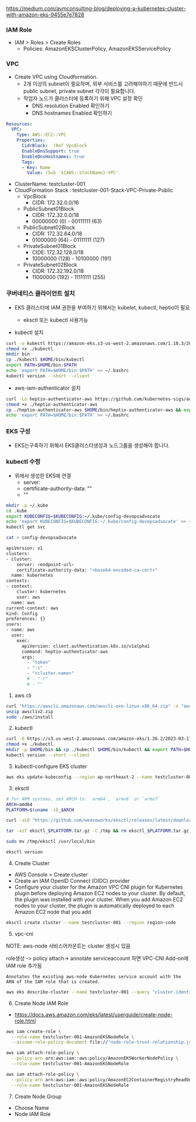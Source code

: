 
https://medium.com/avmconsulting-blog/deploying-a-kubernetes-cluster-with-amazon-eks-9455e7e7828


### IAM Role

- IAM > Roles > Create Roles
  - Policies: AmazonEKSClusterPolicy, AmazonEKSServicePolicy

### VPC

- Create VPC using Cloudformation.
  - 2개 이상의 subnet이 필요하며, 외부 서비스를 고려해야하기 때문에 반드시 public subnet, private subnet 각각이 필요합니다.
  - 작업자 노드가 클러스터에 등록하기 위해 VPC 설정 확인
    - DNS resolution Enabled 확인하기
    - DNS hostnames Enabled 확인하기
  

```yaml
Resources:
  VPC:
    Type: AWS::EC2::VPC
    Properties:
      CidrBlock:  !Ref VpcBlock
      EnableDnsSupport: true
      EnableDnsHostnames: true
      Tags:
      - Key: Name
        Value: !Sub '${AWS::StackName}-VPC'
```


- ClusterName: testcluster-001
- CloudFormation Stack : testcluster-001-Stack-VPC-Private-Public
  - VpcBlock
    - CIDR: 172.32.0.0/16
  - PublicSubnet01Block
    - CIDR: 172.32.0.0/18
    - 00000000 (0)  - 00111111 (63)
  - PublicSubnet02Block
    - CIDR: 172.32.64.0/18
    - 01000000 (64) - 01111111 (127)
  - PrivateSubnet01Block
    - CIDE: 172.32.128.0/18
    - 10000000 (128) - 10100000 (191)
  - PrivateSubnet02Block
    - CIDR: 172.32.192.0/18
    - 11000000 (192) - 11111111 (255)

### 쿠버네티스 클라이언트 설치

- EKS 클러스터에 IAM 권한을 부여하기 위해서는 kubelet, kubectl, heptio이 필요
  - eksctl 또는 kubectl 사용가능

- kubectl 설치

```sh
curl -o kubectl https://amazon-eks.s3-us-west-2.amazonaws.com/1.10.3/2018-06-05/bin/linux/amd64/kubectl
chmod +x ./kubectl
mkdir bin
cp ./kubectl $HOME/bin/kubectl
export PATH=$HOME/bin:$PATH
echo 'export PATH=$HOME/bin:$PATH' >> ~/.bashrc
kubectl version --short --client
```

- aws-iam-authenticator 설치

```sh
curl -Lo heptio-authenticator-aws https://github.com/kubernetes-sigs/aws-iam-authenticator/releases/download/v0.5.9/aws-iam-authenticator_0.5.9_linux_amd64
chmod +x ./heptio-authenticator-aws
cp ./heptio-authenticator-aws $HOME/bin/heptio-authenticator-aws && export PATH=$HOME/bin:$PATH
echo 'export PATH=$HOME/bin:$PATH' >> ~/.bashrc
```

### EKS 구성

- EKS는구축하기 위해서 EKS클러스터생성과 노드그룹을 생성해야 합니다.

### kubectl 수정

- 위에서 생성한 EKS에 연결
  - server: <endpoint-url>
  - certificate-authority-data: "<base64-encoded-ca-cert>"
  - "<cluster-name>"

```sh
mkdir -p ~/.kube
cd .kube
export KUBECONFIG=$KUBECONFIG:~/.kube/config-devopsadvocate
echo 'export KUBECONFIG=$KUBECONFIG:~/.kube/config-devopsadvocate' >> ~/.bashrc
kubectl get svc

cat > config-devopsadvocate

apiVersion: v1
clusters:
- cluster:
    server: <endpoint-url>
    certificate-authority-data: "<base64-encoded-ca-cert>"
  name: kubernetes
contexts:
- context:
    cluster: kubernetes
    user: aws
  name: aws
current-context: aws
kind: Config
preferences: {}
users:
- name: aws
  user:
    exec:
      apiVersion: client.authentication.k8s.io/v1alpha1
      command: heptio-authenticator-aws
      args:
        - "token"
        - "-i"
        - "<cluster-name>"
        # - "-r"
        # - ""
```

1. aws cli

```sh
curl "https://awscli.amazonaws.com/awscli-exe-linux-x86_64.zip" -o "awscliv2.zip"
unzip awscliv2.zip
sudo ./aws/install
```

2. kubectl

```sh
curl -O https://s3.us-west-2.amazonaws.com/amazon-eks/1.26.2/2023-03-17/bin/linux/amd64/kubectl
chmod +x ./kubectl
mkdir -p $HOME/bin && cp ./kubectl $HOME/bin/kubectl && export PATH=$HOME/bin:$PATH
kubectl version --short --client
```

3. kubectl-configure EKS cluster

```sh
aws eks update-kubeconfig --region ap-northeast-2 --name testcluster-001
```

3. eksctl

```sh
# for ARM systems, set ARCH to: `arm64`, `armv6` or `armv7`
ARCH=amd64
PLATFORM=$(uname -s)_$ARCH

curl -sLO "https://github.com/weaveworks/eksctl/releases/latest/download/eksctl_$PLATFORM.tar.gz"

tar -xzf eksctl_$PLATFORM.tar.gz -C /tmp && rm eksctl_$PLATFORM.tar.gz

sudo mv /tmp/eksctl /usr/local/bin

eksctl version
```

4. Create Cluster

- AWS Console > Create cluster
- Create an IAM OpenID Connect (OIDC) provider
- Configure your cluster for the Amazon VPC CNI plugin for Kubernetes plugin before deploying Amazon EC2 nodes to your cluster. By default, the plugin was installed with your cluster. When you add Amazon EC2 nodes to your cluster, the plugin is automatically deployed to each Amazon EC2 node that you add

```sh
eksctl create cluster --name testcluster-001 --region region-code
```

5. vpc-cni

NOTE: aws-node 서비스어카운트는 cluster 생성시 있음

role생성 -> policy attach-> annotate serviceaccount 하면 VPC-CNI Add-on에 IAM role 추가됨

`Annotates the existing aws-node Kubernetes service account with the ARN of the IAM role that is created.`

```sh
aws eks describe-cluster --name testcluster-001 --query "cluster.identity.oidc.issuer" --output text
```

6. Create Node IAM Role

- https://docs.aws.amazon.com/eks/latest/userguide/create-node-role.html

```sh
aws iam create-role \
  --role-name testcluster-001-AmazonEKSNodeRole \
  --assume-role-policy-document file://"node-role-trust-relationship.json"

aws iam attach-role-policy \
  --policy-arn arn:aws:iam::aws:policy/AmazonEKSWorkerNodePolicy \
  --role-name testcluster-001-AmazonEKSNodeRole

aws iam attach-role-policy \
  --policy-arn arn:aws:iam::aws:policy/AmazonEC2ContainerRegistryReadOnly \
  --role-name testcluster-001-AmazonEKSNodeRole

```

7. Create Node Group

- Choose Name
- Node IAM Role 



